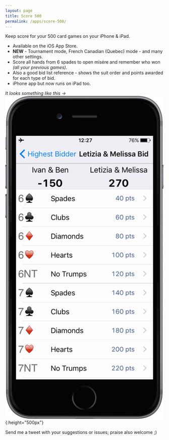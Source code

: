 ```yaml
---
layout: page
title: Score 500
permalink: /apps/score-500/
---
```


Keep score for your 500 card games on your iPhone & iPad.

- Available on the iOS App Store.
- **NEW** - Tournament mode, French Canadian (Quebec) mode - and many other settings.
- Score all hands from 6 spades to open misére and remember who won _(all your previous games)_.
-   Also a good bid list reference - shows the suit order and points awarded for each type of bid.
-   iPhone app but now runs on iPad too.

*It looks something like this ->*
![List of 500 bids](/images/score-500-portrait-bezel.png){:height="500px"}

Send me a tweet with your suggestions or issues; praise also welcome ;)